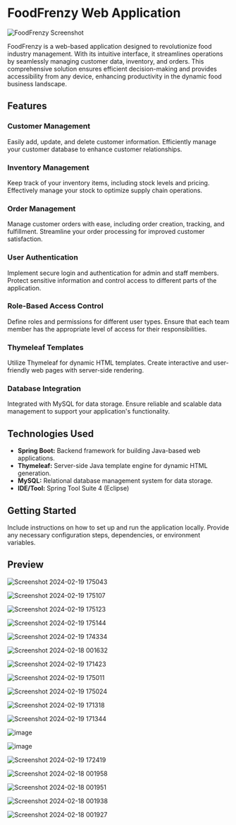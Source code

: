 # FoodFrenzy Web Application

![FoodFrenzy Screenshot](path/to/screenshot.png)

FoodFrenzy is a web-based application designed to revolutionize food industry management. With its intuitive interface, it streamlines operations by seamlessly managing customer data, inventory, and orders. This comprehensive solution ensures efficient decision-making and provides accessibility from any device, enhancing productivity in the dynamic food business landscape.

## Features

### Customer Management
Easily add, update, and delete customer information. Efficiently manage your customer database to enhance customer relationships.

### Inventory Management
Keep track of your inventory items, including stock levels and pricing. Effectively manage your stock to optimize supply chain operations.

### Order Management
Manage customer orders with ease, including order creation, tracking, and fulfillment. Streamline your order processing for improved customer satisfaction.

### User Authentication
Implement secure login and authentication for admin and staff members. Protect sensitive information and control access to different parts of the application.

### Role-Based Access Control
Define roles and permissions for different user types. Ensure that each team member has the appropriate level of access for their responsibilities.

### Thymeleaf Templates
Utilize Thymeleaf for dynamic HTML templates. Create interactive and user-friendly web pages with server-side rendering.

### Database Integration
Integrated with MySQL for data storage. Ensure reliable and scalable data management to support your application's functionality.

## Technologies Used

- **Spring Boot:** Backend framework for building Java-based web applications.
- **Thymeleaf:** Server-side Java template engine for dynamic HTML generation.
- **MySQL:** Relational database management system for data storage.
- **IDE/Tool:** Spring Tool Suite 4 (Eclipse)

## Getting Started

Include instructions on how to set up and run the application locally. Provide any necessary configuration steps, dependencies, or environment variables.

## Preview
![Screenshot 2024-02-19 175043](https://github.com/scanurag/FoodFrenzy/assets/90509642/4cd4af1b-888a-48c1-8895-effad3f9bdea)

![Screenshot 2024-02-19 175107](https://github.com/scanurag/FoodFrenzy/assets/90509642/80819df8-ecfd-4128-987a-9d780c9f8dcd)

![Screenshot 2024-02-19 175123](https://github.com/scanurag/FoodFrenzy/assets/90509642/91c1b9ec-00ce-4d71-a25d-22257e08a616)

![Screenshot 2024-02-19 175144](https://github.com/scanurag/FoodFrenzy/assets/90509642/c1ac1c2f-d927-4409-a107-6b7efadf3560)

![Screenshot 2024-02-19 174334](https://github.com/scanurag/FoodFrenzy/assets/90509642/158867ab-0795-4b29-83da-afd1675b494c)

![Screenshot 2024-02-18 001632](https://github.com/scanurag/FoodFrenzy/assets/90509642/e71482ce-f140-4625-8b8f-1dbf3f7d082d)

![Screenshot 2024-02-19 171423](https://github.com/scanurag/FoodFrenzy/assets/90509642/b19756ca-e5bb-4b2c-9bba-f7247a7d7106)

![Screenshot 2024-02-19 175011](https://github.com/scanurag/FoodFrenzy/assets/90509642/1421906a-6686-4af2-8a0e-f585349c6ba9)

![Screenshot 2024-02-19 175024](https://github.com/scanurag/FoodFrenzy/assets/90509642/b2e8ec76-4b21-4e9b-95d4-7af69267efae)

![Screenshot 2024-02-19 171318](https://github.com/scanurag/FoodFrenzy/assets/90509642/8b49cad1-fff9-4b9b-816e-2deb097727c6)

![Screenshot 2024-02-19 171344](https://github.com/scanurag/FoodFrenzy/assets/90509642/5da943c6-a09e-4bc0-a9cb-1c3956944425)


![image](https://github.com/scanurag/FoodFrenzy/assets/90509642/36ddea95-0016-4078-a3f2-d3860544fe67)


![image](https://github.com/scanurag/FoodFrenzy/assets/90509642/018bd80d-5565-4958-9c76-fc2889a75284)


![Screenshot 2024-02-19 172419](https://github.com/scanurag/FoodFrenzy/assets/90509642/de8785e9-c75b-4025-a33c-926cdcc86c9b)

![Screenshot 2024-02-18 001958](https://github.com/scanurag/FoodFrenzy/assets/90509642/f423cb39-711e-4760-b8b0-147bb4e3177a)

![Screenshot 2024-02-18 001951](https://github.com/scanurag/FoodFrenzy/assets/90509642/009e996e-0080-405a-8e4a-54e9697beb9a)

![Screenshot 2024-02-18 001938](https://github.com/scanurag/FoodFrenzy/assets/90509642/4fe4965b-9127-4079-b787-1021512989d8)

![Screenshot 2024-02-18 001927](https://github.com/scanurag/FoodFrenzy/assets/90509642/9a485490-1808-4a9c-8f20-f8fefbe72e4d)





















